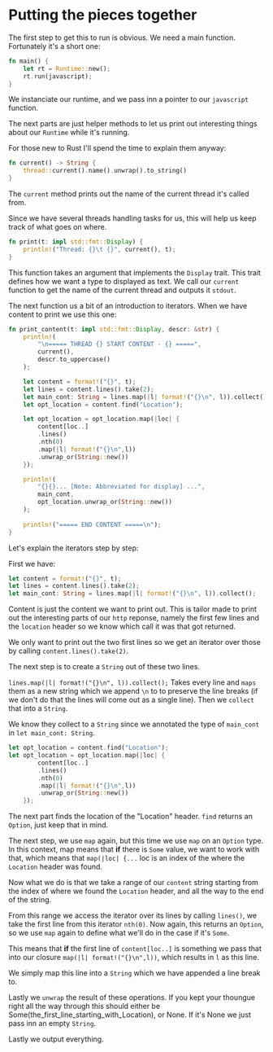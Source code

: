 # Putting the pieces together

The first step to get this to run is obvious. We need a main function. Fortunately
it's a short one:

```rust
fn main() {
    let rt = Runtime::new();
    rt.run(javascript);
}
```

We instanciate our runtime, and we pass inn a pointer to our `javascript` function.

The next parts are just helper methods to let us print out interesting things
about our `Runtime` while it's running.

For those new to Rust I'll spend the time to explain them anyway:

```rust
fn current() -> String {
    thread::current().name().unwrap().to_string()
}
```
The `current` method prints out the name of the current thread it's called from.

Since we have several threads handling tasks for us, this will help us keep track
of what goes on where.


```rust
fn print(t: impl std::fmt::Display) {
    println!("Thread: {}\t {}", current(), t);
}
```

This function takes an argument that implements the `Display` trait. This trait
defines how we want a type to displayed as text. We call our `current` function to
get the name of the current thread and outputs it `stdout`.

The next function us a bit of an introduction to iterators. When we have content
to print we use this one:

```rust
fn print_content(t: impl std::fmt::Display, descr: &str) {
    println!(
        "\n===== THREAD {} START CONTENT - {} =====",
        current(),
        descr.to_uppercase()
    );

    let content = format!("{}", t); 
    let lines = content.lines().take(2);
    let main_cont: String = lines.map(|l| format!("{}\n", l)).collect();
    let opt_location = content.find("Location");

    let opt_location = opt_location.map(|loc| {
        content[loc..]
        .lines()
        .nth(0)
        .map(|l| format!("{}\n",l))
        .unwrap_or(String::new())
    });    

    println!(
        "{}{}... [Note: Abbreviated for display] ...",
        main_cont,
        opt_location.unwrap_or(String::new())
    );
    
    println!("===== END CONTENT =====\n");
}

```

Let's explain the iterators step by step:

First we have:
```rust
let content = format!("{}", t); 
let lines = content.lines().take(2);
let main_cont: String = lines.map(|l| format!("{}\n", l)).collect();
```

Content is just the content we want to print out. This is tailor made to print
out the interesting parts of our `http` reponse, namely the first few lines and
the `location` header so we know which call it was that got returned.

We only want to print out the two first lines so we get an iterator over those
by calling `content.lines().take(2)`.

The next step is to create a `String` out of these two lines.

`lines.map(|l| format!("{}\n", l)).collect();` Takes every line and `maps` them as
a new string which we append `\n` to to preserve the line breaks (if we don't do
that the lines will come out as a single line). Then we `collect` that into a `String`.

We know they collect to a `String` since we annotated the type of `main_cont` in `let main_cont: String`.

```rust
let opt_location = content.find("Location");
let opt_location = opt_location.map(|loc| {
        content[loc..]
        .lines()
        .nth(0)
        .map(|l| format!("{}\n",l))
        .unwrap_or(String::new())
    }); 
```

The next part finds the location of the "Location" header. `find` returns an `Option`,
just keep that in mind.

The next step, we use `map` again, but this time we use `map` on an `Option` type.
In this context, map means that **if** there is `Some` value, we want to work with that,
which means that `map(|loc| {...` loc is an index of the where the `Location` header was found.

Now what we do is that we take a range of our `content` string starting from the index
of where we found the `Location` header, and all the way to the end of the string.

From this range we access the iterator over its lines by calling `lines()`, we take the first
line from this iterator `nth(0)`. Now again, this returns an `Option`, so we use `map`
again to define what we'll do in the case if it's `Some`. 

This means that **if** the first line of `content[loc..]` is something we pass that
into our closure `map(|l| format!("{}\n",l))`, which results in `l` as this line.

We simply map this line into a `String` which we have appended a line break to.

Lastly we `unwrap` the result of these operations. If you kept your thoungue right
all the way through this should either be Some(the_first_line_starting_with_Location),
or None. If it's None we just pass inn an empty `String`.

Lastly we output everything.